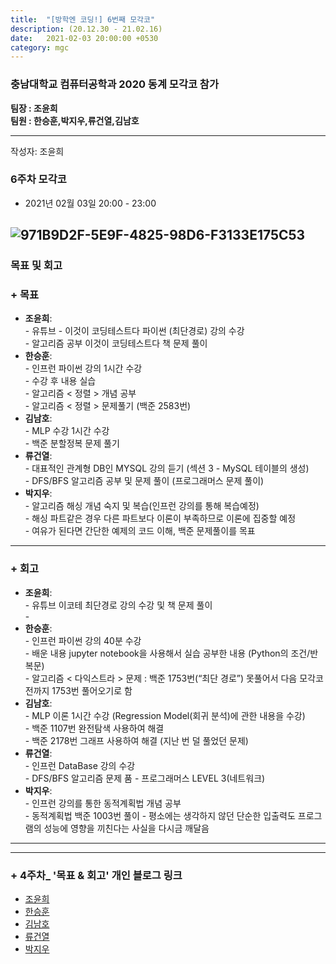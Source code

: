 ```yaml
---
title:  "[방학엔 코딩!] 6번째 모각코"
description: (20.12.30 - 21.02.16)
date:   2021-02-03 20:00:00 +0530
category: mgc
---
```

### 충남대학교 컴퓨터공학과 2020 동계 모각코 참가
**팀장 : 조윤희**  
**팀원 : 한승훈,박지우,류건열,김남호**  

---


작성자: 조윤희
### 6주차 모각코
+ 2021년 02월 03일 20:00 - 23:00  


![971B9D2F-5E9F-4825-98D6-F3133E175C53](https://user-images.githubusercontent.com/26339800/106762091-d6c0cb80-6678-11eb-9a4a-ff21e4bd311a.png)  
---  

### 목표 및 회고  
### + 목표  
  - **조윤희**:   
        - 유튜브 - 이것이 코딩테스트다 파이썬 (최단경로) 강의 수강  
        - 알고리즘 공부 이것이 코딩테스트다 책 문제 풀이  
  - **한승훈**:   
        - 인프런 파이썬 강의 1시간 수강  
        - 수강 후 내용 실습  
        - 알고리즘 < 정렬 > 개념 공부  
        - 알고리즘 < 정렬 > 문제풀기 (백준 2583번)  
  - **김남호**:   
        - MLP 수강 1시간 수강  
        - 백준 분할정복 문제 풀기    
  - **류건열**:     
        - 대표적인 관계형 DB인 MYSQL 강의 듣기 (섹션 3 - MySQL 테이블의 생성)      
        - DFS/BFS 알고리즘 공부 및 문제 풀이 (프로그래머스 문제 풀이)  
  - **박지우**:   
        - 알고리즘 해싱 개념 숙지 및 복습(인프런 강의를 통해 복습예정)  
        - 해싱 파트같은 경우 다른 파트보다 이론이 부족하므로 이론에 집중할 예정  
        - 여유가 된다면 간단한 예제의 코드 이해, 백준 문제풀이를 목표  

---  


### + 회고  
  - **조윤희**:   
        - 유튜브 이코테 최단경로 강의 수강 및 책 문제 풀이  
        -  
  - **한승훈**:   
        - 인프런 파이썬 강의 40분 수강  
        - 배운 내용 jupyter notebook을 사용해서 실습 공부한 내용 (Python의 조건/반복문)  
        - 알고리즘 < 다익스트라 > 문제 : 백준 1753번(“최단 경로”) 못풀어서 다음 모각코 전까지 1753번 풀어오기로 함  
  - **김남호**:     
        - MLP 이론 1시간 수강 (Regression Model(회귀 분석)에 관한 내용을 수강)  
        - 백준 1107번 완전탐색 사용하여 해결  
        - 백준 2178번 그래프 사용하여 해결 (지난 번 덜 풀었던 문제)  
  - **류건열**:   
        - 인프런 DataBase 강의 수강    
        - DFS/BFS 알고리즘 문제 품 - 프로그래머스 LEVEL 3(네트워크)  
  - **박지우**:   
        - 인프런 강의를 통한 동적계획법 개념 공부  
        - 동적계획법 백준 1003번 풀이 - 평소에는 생각하지 않던 단순한 입출력도 프로그램의 성능에 영향을 끼친다는 사실을 다시금 깨달음  

---        
---  

### + 4주차_ '목표 & 회고' 개인 블로그 링크
  - [조윤희](https://uni2237.github.io/mgc/mgc-04/)  
  - [한승훈](https://gooriiie.github.io/2020-%EB%8F%99%EA%B3%84-%EB%AA%A8%EA%B0%81%EC%BD%94-4%EC%A3%BC%EC%B0%A8-%EB%AA%A9%ED%91%9C%EC%99%80-%ED%9A%8C%EA%B3%A0/)  
  - [김남호](https://gitnamu.github.io/mogakco/2021/01/20/week30.html)
  - [류건열](https://rjsduf0503.github.io/week04)
  - [박지우](https://jwpark6.github.io/WinterWeek4/)  
